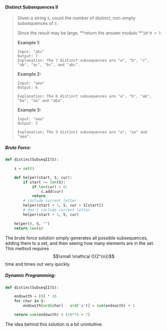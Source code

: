 #### Distinct Subsequences II

> Given a string `S`, count the number of distinct, non-empty subsequences of `S` .
>
> Since the result may be large, **return the answer modulo **`10^9 + 7`.
>
> **Example 1:**
>
> ```
> Input: "abc"
> Output: 7
> Explanation: The 7 distinct subsequences are "a", "b", "c", "ab", "ac", "bc", and "abc".
> ```
>
> **Example 2:**
>
> ```
> Input: "aba"
> Output: 6
>
> Explanation: The 6 distinct subsequences are "a", "b", "ab", "ba", "aa" and "aba".
> ```
>
> **Example 3:**
>
> ```
> Input: "aaa"
> Output: 3
>
> Explanation: The 3 distinct subsequences are "a", "aa" and "aaa".
> ```

##### Brute Force:

```py
def distinctSubseqII(S):

    s = set()

    def helper(start, S, cur):
        if start >= len(S):
            if len(cur) > 0:
                s.add(cur)
            return
        # include current letter
        helper(start + 1, S, cur + S[start])
        # don't include current letter
        helper(start + 1, S, cur)

    helper(0, S, "")
    return len(s)
```

The brute force solution simply generates all possible subsequences, adding them to a set, and then seeing how many elements are in the set. This method requires $$\small \mathcal O(2^{n})$$ time and times out very quickly.

##### Dynamic Programming:

```py
def distinctSubseqII(S):

    endswith = [0] * 26        
    for char in S:
        endswith[ord(char) - ord('a')] = sum(endswith) + 1

    return sum(endswith) % (10**9 + 7)
```

The idea behind this solution is a bit unintuitive. 

